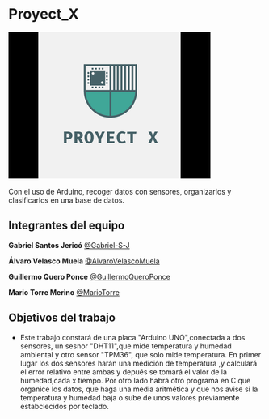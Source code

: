 # Proyect_X

![](https://github.com/aigora/twIE_2021-proyect_x/blob/master/logo.png)

Con el uso de Arduino, recoger datos con sensores, organizarlos y clasificarlos en una base de datos.

## Integrantes del equipo

**Gabriel Santos Jericó** [@Gabriel-S-J](https://github.com/Gabriel-S-J)


**Álvaro Velasco Muela** [@AlvaroVelascoMuela](https://github.com/AlvaroVelascoMuela)


**Guillermo Quero Ponce** [@GuillermoQueroPonce](https://github.com/GuillermoQueroPonce)


**Mario Torre Merino** [@MarioTorre](https://github.com/MarioTorre)

## Objetivos del trabajo

- Este trabajo constará de una placa "Arduino UNO",conectada a dos sensores, un sesnor "DHT11",que mide temperatura y humedad ambiental y otro sensor "TPM36", que solo mide temperatura. En primer lugar los dos sensores harán una medición de temperatura ,y calculará el error relativo entre ambas y depués se tomará el valor de la humedad,cada x tiempo.
 Por otro lado habrá otro programa en C que organice los datos, que haga una media aritmética y que nos avise si la temperatura y humedad baja o sube de unos valores previamente estabclecidos por teclado.
